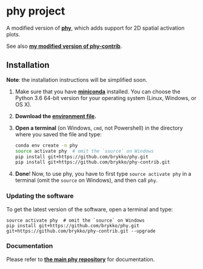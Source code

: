 # phy project

A modified version of [**phy**](https://github.com/kwikteam/phy), which adds support for 2D spatial activation plots.

See also [**my modified version of phy-contrib**](https://github.com/brykko/phy-contrib).


## Installation

**Note**: the installation instructions will be simplified soon.

1. Make sure that you have [**miniconda**](http://conda.pydata.org/miniconda.html) installed. You can choose the Python 3.6 64-bit version for your operating system (Linux, Windows, or OS X).
2. **Download the [environment file](https://raw.githubusercontent.com/kwikteam/phy/master/installer/environment.yml).**
3. **Open a terminal** (on Windows, `cmd`, not Powershell) in the directory where you saved the file and type:

    ```bash
    conda env create -n phy
    source activate phy  # omit the `source` on Windows
    pip install git+https://github.com/brykko/phy.git
    pip install git+https://github.com/brykko/phy-contrib.git
    ```
4. **Done**! Now, to use phy, you have to first type `source activate phy` in a terminal (omit the `source` on Windows), and then call `phy`.


### Updating the software

To get the latest version of the software, open a terminal and type:

```
source activate phy  # omit the `source` on Windows
pip install git+https://github.com/brykko/phy.git git+https://github.com/brykko/phy-contrib.git --upgrade
```

### Documentation

Please refer to [**the main phy repository**](https://github.com/kwikteam/phy) for documentation.
